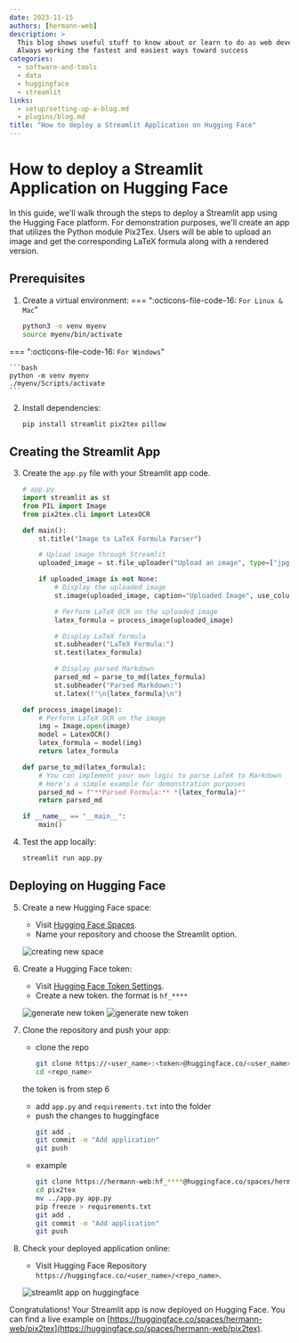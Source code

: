 ```yaml
---
date: 2023-11-15
authors: [hermann-web]
description: >
  This blog shows useful stuff to know about or learn to do as web developer or data scientist/engineer
  Always working the fastest and easiest ways toward success
categories:
  - software-and-tools
  - data
  - huggingface
  - streamlit
links:
  - setup/setting-up-a-blog.md
  - plugins/blog.md
title: "How to deploy a Streamlit Application on Hugging Face"
---
```


# How to deploy a Streamlit Application on Hugging Face

In this guide, we'll walk through the steps to deploy a Streamlit app using the Hugging Face platform. For demonstration purposes, we'll create an app that utilizes the Python module Pix2Tex. Users will be able to upload an image and get the corresponding LaTeX formula along with a rendered version.

## Prerequisites

1. Create a virtual environment:
=== ":octicons-file-code-16: `For Linux & Mac`"

    ```bash
    python3 -m venv myenv
    source myenv/bin/activate
    ```

=== ":octicons-file-code-16: `For Windows`"

    ```bash
    python -m venv myenv
    ./myenv/Scripts/activate
    ```

<!-- more -->

2. Install dependencies:

    ```bash
    pip install streamlit pix2tex pillow
    ```

## Creating the Streamlit App

3. Create the `app.py` file with your Streamlit app code.

    ```python
    # app.py
    import streamlit as st
    from PIL import Image
    from pix2tex.cli import LatexOCR

    def main():
        st.title("Image to LaTeX Formula Parser")

        # Upload image through Streamlit
        uploaded_image = st.file_uploader("Upload an image", type=["jpg", "jpeg", "png"])

        if uploaded_image is not None:
            # Display the uploaded image
            st.image(uploaded_image, caption="Uploaded Image", use_column_width=True)

            # Perform LaTeX OCR on the uploaded image
            latex_formula = process_image(uploaded_image)

            # Display LaTeX formula
            st.subheader("LaTeX Formula:")
            st.text(latex_formula)

            # Display parsed Markdown
            parsed_md = parse_to_md(latex_formula)
            st.subheader("Parsed Markdown:")
            st.latex(f"\n{latex_formula}\n")

    def process_image(image):
        # Perform LaTeX OCR on the image
        img = Image.open(image)
        model = LatexOCR()
        latex_formula = model(img)
        return latex_formula

    def parse_to_md(latex_formula):
        # You can implement your own logic to parse LaTeX to Markdown
        # Here's a simple example for demonstration purposes
        parsed_md = f"**Parsed Formula:** *{latex_formula}*"
        return parsed_md

    if __name__ == "__main__":
        main()
    ```

4. Test the app locally:

    ```bash
    streamlit run app.py
    ```

## Deploying on Hugging Face

5. Create a new Hugging Face space:

    - Visit [Hugging Face Spaces](https://huggingface.co/new-space).
    - Name your repository and choose the Streamlit option.

    ![creating new space](./assets/creating-new-space.png)

6. Create a Hugging Face token:

    - Visit [Hugging Face Token Settings](https://huggingface.co/settings/tokens).
    - Create a new token. the format is `hf_****`
    
    ![generate new token](./assets/1-generate-token.png)
    ![generate new token](./assets/2-generate-token.png)

7. Clone the repository and push your app:
    - clone the repo
        ```bash
        git clone https://<user_name>:<token>@huggingface.co/<user_name>/<repo_name>
        cd <repo_name>
        ```
    the token is from step 6
    - add `app.py` and `requirements.txt` into the folder
    - push the changes to huggingface
        ```bash
        git add .
        git commit -m "Add application"
        git push
        ```
    - example
        ```bash
        git clone https://hermann-web:hf_****@huggingface.co/spaces/hermann-web/pix2tex 
        cd pix2tex
        mv ../app.py app.py
        pip freeze > requirements.txt
        git add .
        git commit -m "Add application"
        git push 
        ```

8. Check your deployed application online:

    - Visit Hugging Face Repository `https://huggingface.co/<user_name>/<repo_name>`.

    ![streamlit app on huggingface](./assets/streamlit-app-on-hugginface.png)

Congratulations! Your Streamlit app is now deployed on Hugging Face. You can find a live example on [https://huggingface.co/spaces/hermann-web/pix2tex](https://huggingface.co/spaces/hermann-web/pix2tex).
